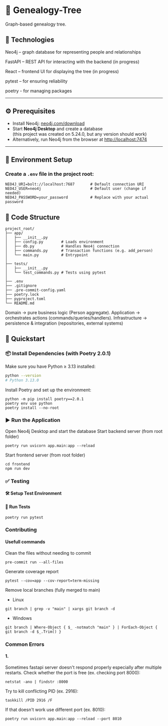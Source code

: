 # 🌳 Genealogy-Tree

Graph-based genealogy tree.

## 🧠 Technologies
Neo4j – graph database for representing people and relationships

FastAPI – REST API for interacting with the backend (in progress)

React – frontend UI for displaying the tree (in progress)

pytest – for ensuring reliability

poetry - for managing packages

---

## ⚙️ Prerequisites
- Install Neo4j: [neo4j.com/download](https://neo4j.com/download/)
- Start **Neo4j Desktop** and create a database  
  (this project was created on 5.24.0, but any version should work)
- Alternatively, run Neo4j from the browser at [http://localhost:7474](http://localhost:7474)

---

## 🧪 Environment Setup

### Create a `.env` file in the **project root**:

   ```env
   NEO4J_URI=bolt://localhost:7687       # Default connection URI
   NEO4J_USER=neo4j                      # Default user (change if needed)
   NEO4J_PASSWORD=your_password          # Replace with your actual password
   ```

## 📁 Code Structure
```commandline
project_root/
├── app/
│   ├── __init__.py
│   ├── config.py        # Loads environment
│   ├── db.py            # Handles Neo4j connection
│   ├── commands.py      # Transaction functions (e.g. add_person)
│   └── main.py          # Entrypoint
│
├── tests/
│   ├── __init__.py
│   └── test_commands.py # Tests using pytest
│
├── .env
├── .gitignore
├── .pre-commit-config.yaml
├── poetry.lock
├── pyproject.toml
└── README.md
```
Domain → pure business logic (Person aggregate).
Application → orchestrates actions (commands/queries/handlers).
Infrastructure → persistence & integration (repositories, external systems)

## 🚀 Quickstart

### 📦 Install Dependencies (with Poetry 2.0.1)

Make sure you have Python ≥ 3.13 installed:

```bash
python --version
# Python 3.13.0
```

Install Poetry and set up the environment:
```commandline
python -m pip install poetry==2.0.1
poetry env use python
poetry install --no-root
```

### ▶️ Run the Application
Open Neo4j Desktop and start the database
Start backend server (from root folder)
```commandline
poetry run uvicorn app.main:app --reload
```
Start frontend server (from root folder)
```commandline
cd frontend
npm run dev
```


### ✅ Testing
#### 🛠️ Setup Test Environment

#### 🧪 Run Tests
```commandline
poetry run pytest
```

### Contributing
#### Usefull commands
Clean the files without needing to commit
```commandline
pre-commit run --all-files
```
Generate coverage report
```commandline
pytest --cov=app --cov-report=term-missing
```
Remove local branches (fully merged to main)
- Linux
```commandline
git branch | grep -v "main" | xargs git branch -d
```
- Windows
```commandline
git branch | Where-Object { $_ -notmatch "main" } | ForEach-Object { git branch -d $_.Trim() }
```

### Common Errors
#### 1.
Sometimes fastapi server doesn't respond properly especially after multiple restarts. Check whether the port is free (ex. checking port 8000):
```commandline
netstat -ano | findstr :8000
```
Try to kill conflicting PID (ex. 2916):
```commandline
taskkill /PID 2916 /F
```
If that doesn't work use different port (ex. 8010):
```commandline
poetry run uvicorn app.main:app --reload --port 8010
```
